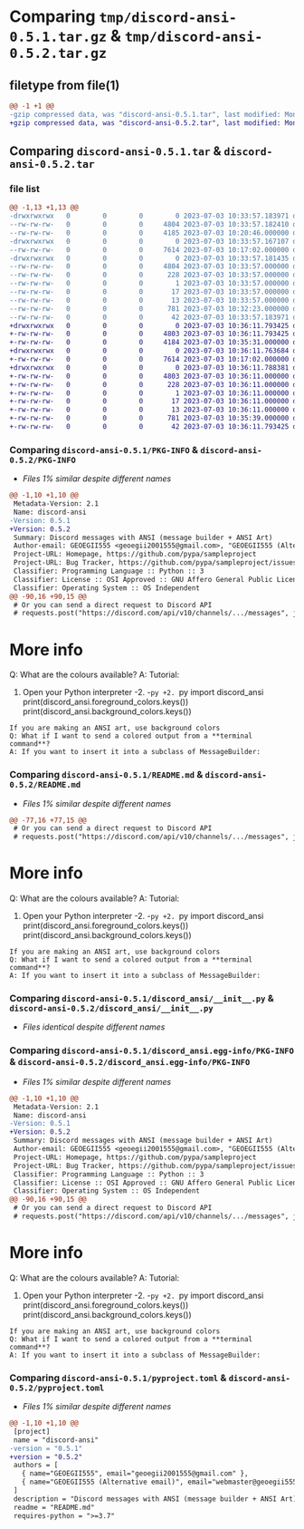 # Comparing `tmp/discord-ansi-0.5.1.tar.gz` & `tmp/discord-ansi-0.5.2.tar.gz`

## filetype from file(1)

```diff
@@ -1 +1 @@
-gzip compressed data, was "discord-ansi-0.5.1.tar", last modified: Mon Jul  3 10:33:57 2023, max compression
+gzip compressed data, was "discord-ansi-0.5.2.tar", last modified: Mon Jul  3 10:36:11 2023, max compression
```

## Comparing `discord-ansi-0.5.1.tar` & `discord-ansi-0.5.2.tar`

### file list

```diff
@@ -1,13 +1,13 @@
-drwxrwxrwx   0        0        0        0 2023-07-03 10:33:57.183971 discord-ansi-0.5.1/
--rw-rw-rw-   0        0        0     4804 2023-07-03 10:33:57.182410 discord-ansi-0.5.1/PKG-INFO
--rw-rw-rw-   0        0        0     4185 2023-07-03 10:20:46.000000 discord-ansi-0.5.1/README.md
-drwxrwxrwx   0        0        0        0 2023-07-03 10:33:57.167107 discord-ansi-0.5.1/discord_ansi/
--rw-rw-rw-   0        0        0     7614 2023-07-03 10:17:02.000000 discord-ansi-0.5.1/discord_ansi/__init__.py
-drwxrwxrwx   0        0        0        0 2023-07-03 10:33:57.181435 discord-ansi-0.5.1/discord_ansi.egg-info/
--rw-rw-rw-   0        0        0     4804 2023-07-03 10:33:57.000000 discord-ansi-0.5.1/discord_ansi.egg-info/PKG-INFO
--rw-rw-rw-   0        0        0      228 2023-07-03 10:33:57.000000 discord-ansi-0.5.1/discord_ansi.egg-info/SOURCES.txt
--rw-rw-rw-   0        0        0        1 2023-07-03 10:33:57.000000 discord-ansi-0.5.1/discord_ansi.egg-info/dependency_links.txt
--rw-rw-rw-   0        0        0       17 2023-07-03 10:33:57.000000 discord-ansi-0.5.1/discord_ansi.egg-info/requires.txt
--rw-rw-rw-   0        0        0       13 2023-07-03 10:33:57.000000 discord-ansi-0.5.1/discord_ansi.egg-info/top_level.txt
--rw-rw-rw-   0        0        0      781 2023-07-03 10:32:23.000000 discord-ansi-0.5.1/pyproject.toml
--rw-rw-rw-   0        0        0       42 2023-07-03 10:33:57.183971 discord-ansi-0.5.1/setup.cfg
+drwxrwxrwx   0        0        0        0 2023-07-03 10:36:11.793425 discord-ansi-0.5.2/
+-rw-rw-rw-   0        0        0     4803 2023-07-03 10:36:11.793425 discord-ansi-0.5.2/PKG-INFO
+-rw-rw-rw-   0        0        0     4184 2023-07-03 10:35:31.000000 discord-ansi-0.5.2/README.md
+drwxrwxrwx   0        0        0        0 2023-07-03 10:36:11.763684 discord-ansi-0.5.2/discord_ansi/
+-rw-rw-rw-   0        0        0     7614 2023-07-03 10:17:02.000000 discord-ansi-0.5.2/discord_ansi/__init__.py
+drwxrwxrwx   0        0        0        0 2023-07-03 10:36:11.788381 discord-ansi-0.5.2/discord_ansi.egg-info/
+-rw-rw-rw-   0        0        0     4803 2023-07-03 10:36:11.000000 discord-ansi-0.5.2/discord_ansi.egg-info/PKG-INFO
+-rw-rw-rw-   0        0        0      228 2023-07-03 10:36:11.000000 discord-ansi-0.5.2/discord_ansi.egg-info/SOURCES.txt
+-rw-rw-rw-   0        0        0        1 2023-07-03 10:36:11.000000 discord-ansi-0.5.2/discord_ansi.egg-info/dependency_links.txt
+-rw-rw-rw-   0        0        0       17 2023-07-03 10:36:11.000000 discord-ansi-0.5.2/discord_ansi.egg-info/requires.txt
+-rw-rw-rw-   0        0        0       13 2023-07-03 10:36:11.000000 discord-ansi-0.5.2/discord_ansi.egg-info/top_level.txt
+-rw-rw-rw-   0        0        0      781 2023-07-03 10:35:39.000000 discord-ansi-0.5.2/pyproject.toml
+-rw-rw-rw-   0        0        0       42 2023-07-03 10:36:11.793425 discord-ansi-0.5.2/setup.cfg
```

### Comparing `discord-ansi-0.5.1/PKG-INFO` & `discord-ansi-0.5.2/PKG-INFO`

 * *Files 1% similar despite different names*

```diff
@@ -1,10 +1,10 @@
 Metadata-Version: 2.1
 Name: discord-ansi
-Version: 0.5.1
+Version: 0.5.2
 Summary: Discord messages with ANSI (message builder + ANSI Art)
 Author-email: GEOEGII555 <geoegii2001555@gmail.com>, "GEOEGII555 (Alternative email)" <webmaster@geoegii555.eu.org>
 Project-URL: Homepage, https://github.com/pypa/sampleproject
 Project-URL: Bug Tracker, https://github.com/pypa/sampleproject/issues
 Classifier: Programming Language :: Python :: 3
 Classifier: License :: OSI Approved :: GNU Affero General Public License v3
 Classifier: Operating System :: OS Independent
@@ -90,16 +90,15 @@
 # Or you can send a direct request to Discord API
 # requests.post("https://discord.com/api/v10/channels/.../messages", json=dict(content=text), headers=dict(authorization="Bot <token>"))
 ```
 # More info
 Q: What are the colours available?
 A: Tutorial:
 1. Open your Python interpreter
-2.
-```py
+2. ```py
 import discord_ansi
 print(discord_ansi.foreground_colors.keys())
 print(discord_ansi.background_colors.keys())
 ```
 If you are making an ANSI art, use background colors
 Q: What if I want to send a colored output from a **terminal command**?
 A: If you want to insert it into a subclass of MessageBuilder:
```

### Comparing `discord-ansi-0.5.1/README.md` & `discord-ansi-0.5.2/README.md`

 * *Files 1% similar despite different names*

```diff
@@ -77,16 +77,15 @@
 # Or you can send a direct request to Discord API
 # requests.post("https://discord.com/api/v10/channels/.../messages", json=dict(content=text), headers=dict(authorization="Bot <token>"))
 ```
 # More info
 Q: What are the colours available?
 A: Tutorial:
 1. Open your Python interpreter
-2.
-```py
+2. ```py
 import discord_ansi
 print(discord_ansi.foreground_colors.keys())
 print(discord_ansi.background_colors.keys())
 ```
 If you are making an ANSI art, use background colors
 Q: What if I want to send a colored output from a **terminal command**?
 A: If you want to insert it into a subclass of MessageBuilder:
```

### Comparing `discord-ansi-0.5.1/discord_ansi/__init__.py` & `discord-ansi-0.5.2/discord_ansi/__init__.py`

 * *Files identical despite different names*

### Comparing `discord-ansi-0.5.1/discord_ansi.egg-info/PKG-INFO` & `discord-ansi-0.5.2/discord_ansi.egg-info/PKG-INFO`

 * *Files 1% similar despite different names*

```diff
@@ -1,10 +1,10 @@
 Metadata-Version: 2.1
 Name: discord-ansi
-Version: 0.5.1
+Version: 0.5.2
 Summary: Discord messages with ANSI (message builder + ANSI Art)
 Author-email: GEOEGII555 <geoegii2001555@gmail.com>, "GEOEGII555 (Alternative email)" <webmaster@geoegii555.eu.org>
 Project-URL: Homepage, https://github.com/pypa/sampleproject
 Project-URL: Bug Tracker, https://github.com/pypa/sampleproject/issues
 Classifier: Programming Language :: Python :: 3
 Classifier: License :: OSI Approved :: GNU Affero General Public License v3
 Classifier: Operating System :: OS Independent
@@ -90,16 +90,15 @@
 # Or you can send a direct request to Discord API
 # requests.post("https://discord.com/api/v10/channels/.../messages", json=dict(content=text), headers=dict(authorization="Bot <token>"))
 ```
 # More info
 Q: What are the colours available?
 A: Tutorial:
 1. Open your Python interpreter
-2.
-```py
+2. ```py
 import discord_ansi
 print(discord_ansi.foreground_colors.keys())
 print(discord_ansi.background_colors.keys())
 ```
 If you are making an ANSI art, use background colors
 Q: What if I want to send a colored output from a **terminal command**?
 A: If you want to insert it into a subclass of MessageBuilder:
```

### Comparing `discord-ansi-0.5.1/pyproject.toml` & `discord-ansi-0.5.2/pyproject.toml`

 * *Files 1% similar despite different names*

```diff
@@ -1,10 +1,10 @@
 [project]
 name = "discord-ansi"
-version = "0.5.1"
+version = "0.5.2"
 authors = [
   { name="GEOEGII555", email="geoegii2001555@gmail.com" },
   { name="GEOEGII555 (Alternative email)", email="webmaster@geoegii555.eu.org" },
 ]
 description = "Discord messages with ANSI (message builder + ANSI Art)"
 readme = "README.md"
 requires-python = ">=3.7"
```

